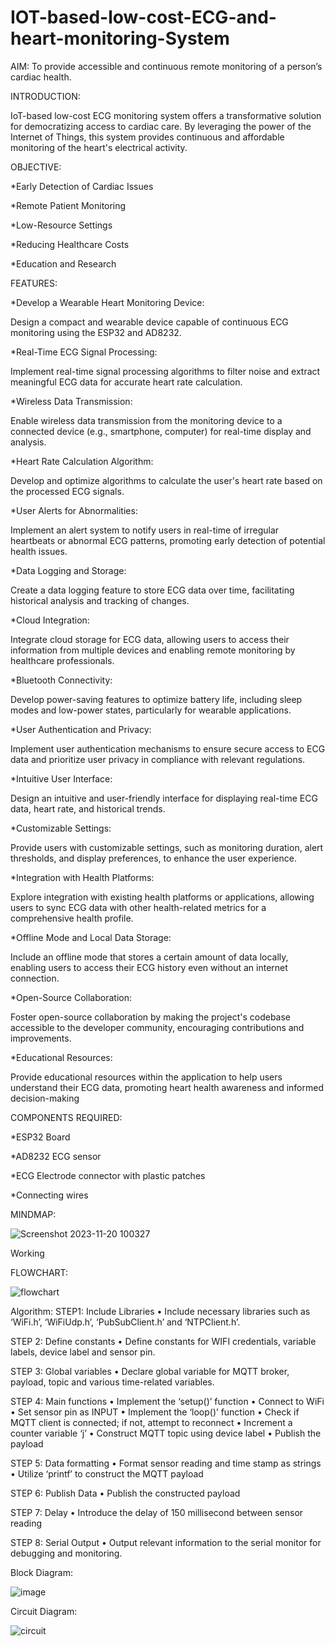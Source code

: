 # IOT-based-low-cost-ECG-and-heart-monitoring-System
AIM: To provide accessible and continuous remote monitoring of a person’s cardiac health.

INTRODUCTION:

IoT-based low-cost ECG monitoring system offers a transformative solution for democratizing access to cardiac care. By leveraging the power of the Internet of Things, this system provides continuous and affordable monitoring of the heart's electrical activity.

OBJECTIVE:

*Early Detection of Cardiac Issues

*Remote Patient Monitoring

*Low-Resource Settings

*Reducing Healthcare Costs

*Education and Research

FEATURES:

*Develop a Wearable Heart Monitoring Device:

Design a compact and wearable device capable of continuous ECG monitoring using the ESP32 and AD8232.

*Real-Time ECG Signal Processing:

Implement real-time signal processing algorithms to filter noise and extract meaningful ECG data for accurate heart rate calculation.

*Wireless Data Transmission:

Enable wireless data transmission from the monitoring device to a connected device (e.g., smartphone, computer) for real-time display and analysis.

*Heart Rate Calculation Algorithm:

Develop and optimize algorithms to calculate the user's heart rate based on the processed ECG signals.

*User Alerts for Abnormalities:

Implement an alert system to notify users in real-time of irregular heartbeats or abnormal ECG patterns, promoting early detection of potential health issues.

*Data Logging and Storage:

Create a data logging feature to store ECG data over time, facilitating historical analysis and tracking of changes.

*Cloud Integration:

Integrate cloud storage for ECG data, allowing users to access their information from multiple devices and enabling remote monitoring by healthcare professionals.

*Bluetooth Connectivity:

Develop power-saving features to optimize battery life, including sleep modes and low-power states, particularly for wearable applications.

*User Authentication and Privacy:

Implement user authentication mechanisms to ensure secure access to ECG data and prioritize user privacy in compliance with relevant regulations.

*Intuitive User Interface:

Design an intuitive and user-friendly interface for displaying real-time ECG data, heart rate, and historical trends.

*Customizable Settings:

Provide users with customizable settings, such as monitoring duration, alert thresholds, and display preferences, to enhance the user experience.

*Integration with Health Platforms:

Explore integration with existing health platforms or applications, allowing users to sync ECG data with other health-related metrics for a comprehensive health profile.

*Offline Mode and Local Data Storage:

Include an offline mode that stores a certain amount of data locally, enabling users to access their ECG history even without an internet connection.

*Open-Source Collaboration:

Foster open-source collaboration by making the project's codebase accessible to the developer community, encouraging contributions and improvements.

*Educational Resources:

Provide educational resources within the application to help users understand their ECG data, promoting heart health awareness and informed decision-making

COMPONENTS REQUIRED:

*ESP32 Board

*AD8232 ECG sensor

*ECG Electrode connector with plastic patches

*Connecting wires

MINDMAP:

![Screenshot 2023-11-20 100327](https://github.com/sushmakarkera/IOT-based-low-cost-ECG-and-heart-monitoring-System/assets/149661660/097f95bf-60cc-4d30-b25d-46db1b7482cf)

Working

FLOWCHART:

![flowchart](https://github.com/sushmakarkera/IOT-based-low-cost-ECG-and-heart-monitoring-System/assets/149661660/37d5d1ce-e78b-48d7-91ae-169d3befa4c4)

Algorithm:
STEP1: Include Libraries
•	Include necessary libraries such as ‘WiFi.h’, ‘WiFiUdp.h’, ‘PubSubClient.h’ and ‘NTPClient.h’.

STEP 2: Define constants
•	Define constants for WIFI credentials, variable labels, device label and sensor pin.

STEP 3: Global variables
•	Declare global variable for MQTT broker, payload, topic and various time-related variables.

STEP 4: Main functions
•	Implement the ‘setup()’ function
•	Connect to WiFi 
•	Set sensor pin as INPUT
•	Implement the ‘loop()’ function
•	Check if MQTT client is connected; if not, attempt to reconnect
•	Increment a counter variable ‘j’
•	Construct MQTT topic using device label
•	Publish the payload

STEP 5: Data formatting
•	Format sensor reading and time stamp as strings
•	Utilize ‘printf’ to construct the MQTT payload 

STEP 6: Publish Data
•	Publish the constructed payload

STEP 7: Delay
•	Introduce the delay of 150 millisecond between sensor reading

STEP 8: Serial Output
•	Output relevant information to the serial monitor for debugging and monitoring.

Block Diagram:

![image](https://github.com/sushmakarkera/IOT-based-low-cost-ECG-and-heart-monitoring-System/assets/149661660/56b16e59-03c0-4550-9664-14fd3fe5ad3a)

Circuit Diagram:

![circuit](https://github.com/sushmakarkera/IOT-based-low-cost-ECG-and-heart-monitoring-System/assets/149661660/1f2c64eb-9405-40e2-9319-aeeb3fe88735)




